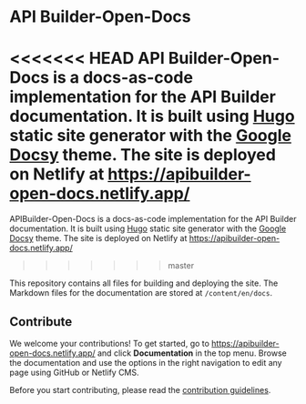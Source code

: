 # API Builder-Open-Docs

<<<<<<< HEAD
API Builder-Open-Docs is a docs-as-code implementation for the API Builder documentation. It is built using [Hugo](https://gohugo.io/) static site generator with the [Google Docsy](https://github.com/google/docsy) theme. The site is deployed on Netlify at <https://apibuilder-open-docs.netlify.app/>
=======
APIBuilder-Open-Docs is a docs-as-code implementation for the API Builder documentation. It is built using [Hugo](https://gohugo.io/) static site generator with the [Google Docsy](https://github.com/google/docsy) theme. The site is deployed on Netlify at <https://apibuilder-open-docs.netlify.app/>
>>>>>>> master

This repository contains all files for building and deploying the site. The Markdown files for the documentation are stored at `/content/en/docs`. 

## Contribute

We welcome your contributions! To get started, go to <https://apibuilder-open-docs.netlify.app/> and click **Documentation** in the top menu. Browse the documentation and use the options in the right navigation to edit any page using GitHub or Netlify CMS.

Before you start contributing, please read the [contribution guidelines](https://axway-open-docs.netlify.com/docs/contribution_guidelines/).
